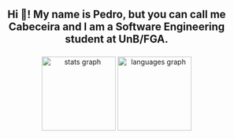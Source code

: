 <h2 align="center">Hi 👋! My name is Pedro, but you can call me Cabeceira and I am a Software Engineering student at UnB/FGA.</h2>

###

<div align="center">
  <img src="https://github-readme-stats.vercel.app/api?hide_title=false&hide_rank=false&show_icons=true&include_all_commits=true&count_private=true&disable_animations=false&theme=dark&locale=en&hide_border=false&username=pkbceira03" height="150" alt="stats graph"  />
  <img src="https://github-readme-stats.vercel.app/api/top-langs?locale=en&hide_title=false&layout=compact&card_width=320&langs_count=5&theme=dark&hide_border=false&username=pkbceira03" height="150" alt="languages graph"  />
</div>

###
<!--
<div align="center">

  ![Snake animation](https://github.com/pkbceira03/pkbceira03/blob/output/github-contribution-grid-snake.svg)
  
</div>
-->
